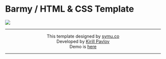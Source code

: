 # Barmy / HTML &amp; CSS Template
<img src="https://pavz.ru/demo/images/barmy-mockup.jpg" />

<hr>
<p align="center">
This template designed by <a href="https://symu.co/freebies/templates-4/barmy-psd-template/">symu.co</a> <br>
Developed by <a href="http://pavz.ru">Kirill Pavlov</a> <br>
Demo is <a href="http://pavz.ru/demo/barmy">here</a>
</p>
<hr>


